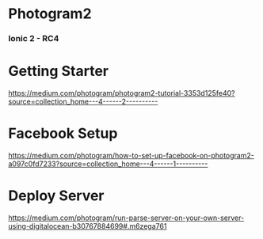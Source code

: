 # Photogram2
### Ionic 2 - RC4


# Getting Starter
https://medium.com/photogram/photogram2-tutorial-3353d125fe40?source=collection_home---4------2----------

# Facebook Setup
https://medium.com/photogram/how-to-set-up-facebook-on-photogram2-a097c0fd7233?source=collection_home---4------1----------

# Deploy Server
https://medium.com/photogram/run-parse-server-on-your-own-server-using-digitalocean-b30767884699#.m6zega761